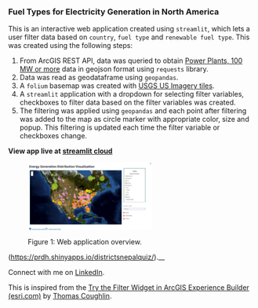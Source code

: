 ### Fuel Types for Electricity Generation in North America
This is an interactive web application created using `streamlit`, which lets a user filter data based on `country`, `fuel type` and `renewable fuel type`.
This was created using the following steps:
1. From ArcGIS REST API, data was queried to obtain [Power Plants, 100 MW or more](https://geoappext.nrcan.gc.ca/arcgis/rest/services/NACEI/energy_infrastructure_of_north_america_en/MapServer/15) data in geojson format using `requests` library.
2. Data was read as geodataframe using `geopandas`.
3. A `folium` basemap was created with [USGS US Imagery tiles](https://basemap.nationalmap.gov/arcgis/rest/services/USGSImageryOnly/MapServer/tile/{z}/{y}/{x}).
4. A `streamlit` application with a dropdown for selecting filter variables, checkboxes to filter data based on the filter variables was created.
5. The filtering was applied using `geopandas` and each point after filtering was added to the map as circle marker with appropriate color, size and popup. This filtering is updated each time the filter variable or checkboxes change.

__View app live at [streamlit cloud]()__

<figure>
  <p><img style = "max-width: 60%;" align = "center" src = 'electricityDashboard.jpg' caption>
  <figcaption>Figure 1: Web application overview.</figcaption>
</figure>

(https://prdh.shinyapps.io/districtsnepalquiz/).__

Connect with me on [LinkedIn](https://www.linkedin.com/in/pratikdh/).

This is inspired from the [Try the Filter Widget in ArcGIS Experience Builder (esri.com)](https://www.esri.com/arcgis-blog/products/experience-builder/mapping/try-the-filter-widget/) by [Thomas Coughlin](https://www.esri.com/arcgis-blog/author/tcoughlin-2/).
